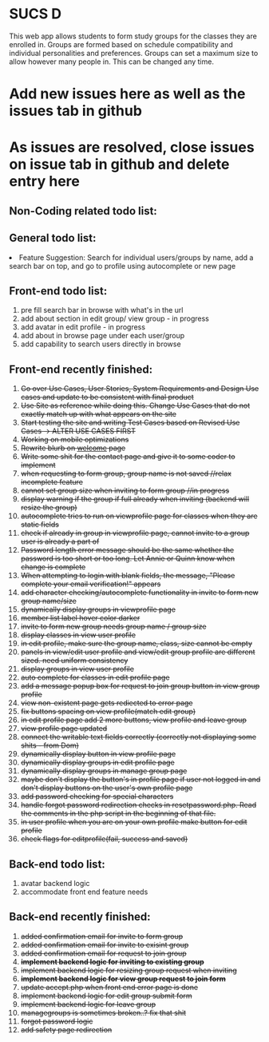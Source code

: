 <html>
<h1>SUCS D</h1>

<p>
This web app allows students to form study groups for the classes they are enrolled in. Groups are formed based on schedule compatibility and individual personalities and preferences. Groups can set a maximum size to allow however many people in. This can be changed any time.
</p>

<h1>Add new issues here as well as the issues tab in github</h1>
<h1>As issues are resolved, close issues on issue tab in github and delete entry here</h1>

<h2>Non-Coding related todo list: </h2>
<ol>
</ol>

<h2>General todo list: </h2>
<li>Feature Suggestion: Search for individual users/groups by name, add a search bar on top, and go to profile using autocomplete or new page</li>

<h2>Front-end todo list: </h2>
<ol>
   <li>pre fill search bar in browse with what's in the url</li> 
   <li>add about section in edit group/ view group - in progress</li> 
   <li>add avatar in edit profile - in progress</li>
   <li>add about in browse page under each user/group </li>
   <li>add capability to search users directly in browse </li>
</ol>

<h2>Front-end recently finished: </h2>
<ol>
   <li><strike>Go over Use Cases, User Stories, System Requirements and Design Use cases and update to be consistent with final product</strike></li>
   <li><strike>Use Site as reference while doing this. Change Use Cases that do not exactly match up with what appears on the site</strike></li>
   <li><strike>Start testing the site and writing Test Cases based on Revised Use Cases -> ALTER USE CASES FIRST</strike></li>
   <li><strike>Working on mobile optimizations</strike></li>
   <li><strike>Rewrite blurb on <a href="http://www.squaducsd.com/">welcome</a> page</strike></li>
   <li><strike>Write some shit for the contact page and give it to some coder to implement</strike></li>
   <li><strike>when requesting to form group, group name is not saved //relax incomplete feature</strike></li>
   <li><strike>cannot set group size when inviting to form group //in progress</strike></li>
   <li><strike>display warning if the group if full already when inviting (backend will resize the group)</strike></li>
   <li><strike>autocomplete tries to run on viewprofile page for classes when they are static fields</strike></li>
   <li><strike>check if already in group in viewprofile page, cannot invite to a group user is already a part of</strike></li>
   <li><strike>Password length error message should be the same whether the password is too short or too long. Let Annie or Quinn know when change is complete</strike></li>
   <li><strike>When attempting to login with blank fields, the message, "Please complete your email verification!" appears</strike></li>
   <li><strike>add character checking/autocomplete functionality in invite to form new group name/size</strike></li>
   <li><strike>dynamically display groups in viewprofile page</strike></li>
   <li><strike>member list label hover color darker</strike></li>
   <li><strike>invite to form new group needs group name / group size</strike></li>
   <li><strike>display classes in view user profile</strike></li>
   <li><strike>in edit profile, make sure the group name, class, size cannot be empty</strike></li>
   <li><strike>panels in view/edit user profile and view/edit group profile are different sized. need uniform consistency</strike></li>
   <li><strike>display groups in view user profile</strike></li>
   <li><strike>auto complete for classes in edit profile page</strike></li>
   <li><strike>add a message popup box for request to join group button in view group profile</strike></li> 
   <li><strike>view non-existent page gets rediected to error page</strike></li>
   <li><strike>fix buttons spacing on view profile(match edit group)</strike></li>
   <li><strike>in edit profile page add 2 more buttons, view profile and leave group</strike></li>
   <li><strike>view profile page updated</strike></li>
   <li><strike>connect the writable text fields correctly (correctly not displaying some shits - from Dom)</strike></li>
   <li><strike>dynamically display button in view profile page</strike></li>
   <li><strike>dynamically display groups in edit profile page</strike></li>
   <li><strike>dynamically display groups in manage group page</strike></li>
   <li><strike>maybe don't display the button's in profile page if user not logged in
      and don't display buttons on the user's own profile page</strike></li>
   <li><strike>add password checking for special characters</strike></li>
   <li><strike>handle forgot password redirection checks in resetpassword.php.
       Read the comments in the php script in the beginning of that file.</strike></li>
   <li><strike>in user profile when you are on your own profile make button for edit profile</strike></li>
   <li><strike>check flags for editprofile(fail, success and saved)</strike></li>
</ol>
   
<h2>Back-end todo list:</h2>
<ol>
<li>avatar backend logic </li> 
<li>accommodate front end feature needs </li>

</ol>

<h2>Back-end recently finished: </h2>
<ol>
   <li><strike>added confirmation email for invite to form group</strike></li>
   <li><strike>added confirmation email for invite to exisint group </strike></li>
   <li><strike>added confirmation email for request to join group</strike></li>
   <li><strike><b>implement backend logic for inviting to existing group</strike></b></li>
   <li><strike>implement backend logic for resizing group request when inviting</strike></li>
   <li><strike><b>implement backend logic for view group request to join form</b></strike></li>
   <li><strike>update accept.php when front end error page is done </strike></li>
   <li><strike>implement backend logic for edit group submit form</strike></li>
   <li><strike>implement backend logic for leave group</strike></li>
   <li><strike>managegroups is sometimes broken..? fix that shit </strike></li>
   <li><strike>forgot password logic</strike></li>
   <li><strike>add safety page redirection</strike></li>
</ol>
</html>
